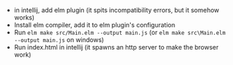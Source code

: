 - in intellij, add elm plugin (it spits incompatibility errors, but it somehow works)
- Install elm compiler, add it to elm plugin's configuration
- Run `elm make src/Main.elm --output main.js` (or `elm make src\Main.elm --output main.js` on windows)
- Run index.html in intellij (it spawns an http server to make the browser work)
